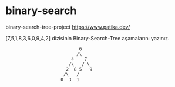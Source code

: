 # binary-search
binary-search-tree-project https://www.patika.dev/

[7,5,1,8,3,6,0,9,4,2] dizisinin Binary-Search-Tree aşamalarını yazınız.

                                6
                               /\
                             4    7
                            /\   / \ 
                           2  8 5   9
                          /\   /    
                         0  3  1      
